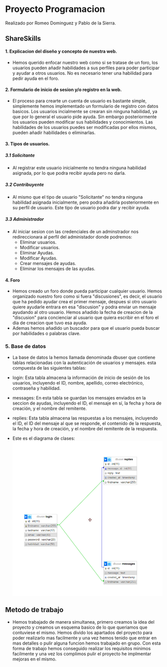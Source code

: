 # Proyecto Programacion
Realizado por Romeo Dominguez y Pablo de la Sierra.

## ShareSkills

#### 1. Explicacion del diseño y concepto de nuestra web.
- Hemos querido enfocar nuestro web como si se tratase de un foro, los usuarios pueden añadir habilidades a sus perfiles para poder participar y ayudar a otros usuarios. No es necesario tener una habilidad para pedir ayuda en el foro. 
#### 2. Formulario de inicio de sesion y/o registro en la web.
- El proceso para crearte un cuenta de usuario es bastante simple, simplemente hemos implementado un formulario de registro con datos basicos. Los usuarios incialmente se crearan sin ninguna habilidad, ya que por lo general el usuario pide ayuda. Sin embargo posteriormente los usuarios pueden modificar sus habilidades y conocimientos. Las habilidades de los usuarios puedes ser modificadas por ellos mismos, pueden añadir habilidades o eliminarlas.
#### 3. Tipos de usuarios.
##### 3.1 Solicitante
- Al registrar este usuario inicialmente no tendra ninguna habilidad asignada, por lo que podra recibir ayuda pero no darla.
##### 3.2 Contribuyente
- Al mismo que el tipo de usuario "Solicitante" no tendra ninguna habilidad asignada inicialmente, pero podra añadirla posteriormente en su perfil de usuario. Este tipo de usuario podra dar y recibir ayuda.
##### 3.3 Administrador
- Al iniciar sesion con las credenciales de un adminstrador nos redireccionara al perfil del administador donde podremos:
    - Eliminar usuarios.
    - Modificar usuarios.
    - Eliminar Ayudas.
    - Modificar Ayudas.
    - Crear mensajes de ayudas.
    - Eliminar los mensajes de las ayudas.
#### 4. Foro
- Hemos creado un foro donde pueda participar cualquier usuario. Hemos organizado nuestro foro como si fuera "discusiones", es decir, el usuario que ha pedido ayudar crea el primer mensaje, despues si otro usuario quiere ayudarle entrara en esa "discusion" y podra enviar un mensaje ayudando al otro usuario. Hemos añadido la fecha de creacion de la "discusion" para concienciar al usuario que quiera escribir en el foro el dia de creacion que tuvo esa ayuda.
- Ademas hemos añadido un buscador para que el usuario pueda buscar por habilidades o palabras clave.

### 5. Base de datos
- La base de datos la hemos llamada denominada dbuser que contiene tablas relacionadas con la autenticación de usuarios y mensajes. esta compuesta de las siguientes tablas:
- login: Esta tabla almacena la información de inicio de sesión de los usuarios, incluyendo el ID, nombre, apellido, correo electrónico, contraseña y habilidad.

- messages: En esta tabla se guardan los mensajes enviados en la seccion de ayudas, incluyendo el ID, el mensaje en sí, la fecha y hora de creación, y el nombre del remitente.

- replies: Esta tabla almacena las respuestas a los mensajes, incluyendo el ID, el ID del mensaje al que se responde, el contenido de la respuesta, la fecha y hora de creación, y el nombre del remitente de la respuesta.

- Este es el diagrama de clases:
![Screenshot](img/image-20230523224759681.png)


## Metodo de trabajo
- Hemos trabajado de manera simultanea, primero creamos la idea del proyecto y creamos un esquema basico de lo que queriamos que contuviese el mismo. Hemos divido los apartados del proyecto para poder realizarlo mas facilmente y una vez hemos tenido que entrar en mas detalles o pulir alguna funcion hemos trabajado en grupo. Con esta forma de trabajo hemos conseguido realizar los requisitos minimos facilmente y una vez los complimos pulir el proyecto he implmentar mejoras en el mismo.

